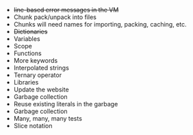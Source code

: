 * ~~line-based error messages in the VM~~
* Chunk pack/unpack into files
* Chunks will need names for importing, packing, caching, etc.
* ~~Dictionaries~~
* Variables
* Scope
* Functions
* More keywords
* Interpolated strings
* Ternary operator
* Libraries
* Update the website
* Garbage collection
* Reuse existing literals in the garbage
* Garbage collection
* Many, many, many tests
* Slice notation